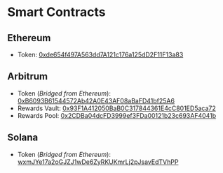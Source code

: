 # Smart Contracts

## Ethereum

- Token: [0xde654f497A563dd7A121c176a125dD2F11F13a83](https://etherscan.io/address/0xde654f497A563dd7A121c176a125dD2F11F13a83)

## Arbitrum

- Token (*Bridged from Ethereum*): [0xB6093B61544572Ab42A0E43AF08aBaFD41bf25A6](https://arbiscan.io/address/0xB6093B61544572Ab42A0E43AF08aBaFD41bf25A6)
- Rewards Vault: [0x93F1A412050BaB0C317844361E4cC801ED5aca72](https://arbiscan.io/address/0x93F1A412050BaB0C317844361E4cC801ED5aca72)
- Rewards Pool: [0x2CDBa04dcFD3999ef3FDa00121b23c693AF4041b](https://arbiscan.io/address/0x2CDBa04dcFD3999ef3FDa00121b23c693AF4041b)

## Solana
- Token (*Bridged from Ethereum*): [wxmJYe17a2oGJZJ1wDe6ZyRKUKmrLj2pJsavEdTVhPP](https://solscan.io/token/wxmJYe17a2oGJZJ1wDe6ZyRKUKmrLj2pJsavEdTVhPP)
